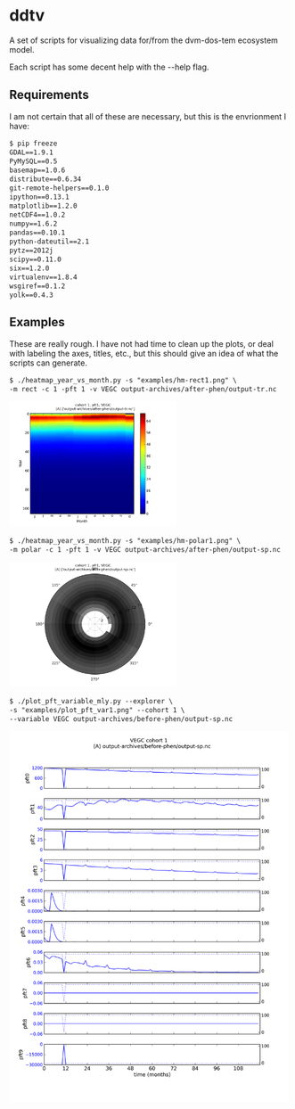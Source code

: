 ddtv
====

A set of scripts for visualizing data for/from the dvm-dos-tem ecosystem model.

Each script has some decent help with the --help flag.


Requirements
------------

I am not certain that all of these are necessary, but this is the envrionment 
I have:

    $ pip freeze
    GDAL==1.9.1
    PyMySQL==0.5
    basemap==1.0.6
    distribute==0.6.34
    git-remote-helpers==0.1.0
    ipython==0.13.1
    matplotlib==1.2.0
    netCDF4==1.0.2
    numpy==1.6.2
    pandas==0.10.1
    python-dateutil==2.1
    pytz==2012j
    scipy==0.11.0
    six==1.2.0
    virtualenv==1.8.4
    wsgiref==0.1.2
    yolk==0.4.3

Examples
------------

These are really rough. I have not had time to clean up the plots, or deal with
labeling the axes, titles, etc., but this should give an idea of what the scripts
can generate.


    $ ./heatmap_year_vs_month.py -s "examples/hm-rect1.png" \
    -m rect -c 1 -pft 1 -v VEGC output-archives/after-phen/output-tr.nc
<img width=300px alt="Example polar plot" src="examples/hm-rect1.png" />

    $ ./heatmap_year_vs_month.py -s "examples/hm-polar1.png" \
    -m polar -c 1 -pft 1 -v VEGC output-archives/after-phen/output-sp.nc
<img width=300px alt="Example polar plot" src="examples/hm-polar1.png" />

    $ ./plot_pft_variable_mly.py --explorer \
    -s "examples/plot_pft_var1.png" --cohort 1 \
    --variable VEGC output-archives/before-phen/output-sp.nc
<img width=500px alt="An example pft variable plot" src="examples/plot_pft_var1.png" />

